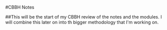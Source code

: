 #CBBH Notes

##This will be the start of my CBBH review of the notes and the modules. I will combine this later on into th bigger methodology that I'm working on.

